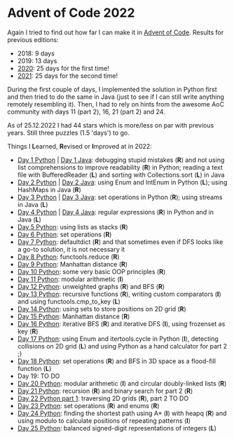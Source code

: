 # Advent of Code 2022

Again I tried to find out how far I can make it in [Advent of Code](https://adventofcode.com/2022/). Results for previous editions:
* 2018: 9 days
* 2019: 13 days
* [2020](https://github.com/Leftfish/Advent-of-Code-2020): 25 days for the first time!
* [2021](https://github.com/Leftfish/Advent-of-Code-2021): 25 days for the second time!

During the first couple of days, I implemented the solution in Python first and then tried to do the same in Java (just to see if I can still write anything remotely resembling it). Then, I had to rely on hints from the awesome AoC community with days 11 (part 2), 16, 21 (part 2) and 24.

As of 25.12.2022 I had 44 stars which is more/less on par with previous years. Still three puzzles (1.5 'days') to go.

Things I **L**earned, **R**evised or **I**mproved at in 2022:

* [Day 1 Python](01/d01.py) | [Day 1 Java](01/Day01.java): debugging stupid mistakes (**R**) and not using list comprehensions to improve readability (**R**) in Python; reading a text file with BufferedReader (**L**) and sorting with Collections.sort (**L**) in Java
* [Day 2 Python](02/d02.py) | [Day 2 Java](02/Day02.java): using Enum and IntEnum in Python (**L**); using HashMaps in Java (**R**)
* [Day 3 Python](03/d03.py) | [Day 3 Java](03/Day03.java): set operations in Python (**R**); using streams in Java (**L**)
* [Day 4 Python](04/d04.py) | [Day 4 Java](04/Day04.java): regular expressions (**R**) in Python and in Java (**L**)
* [Day 5 Python](05/d05.py): using lists as stacks (**R**)
* [Day 6 Python](06/d06.py): set operations (**R**)
* [Day 7 Python](07/d07.py): defaultdict (**R**) and that sometimes even if DFS looks like a go-to solution, it is not necessary it
* [Day 8 Python](08/d08.py): functools.reduce (**R**)
* [Day 9 Python](09/d09.py): Manhattan distance (**R**)
* [Day 10 Python](10/d10.py): some very basic OOP principles (**R**)
* [Day 11 Python](11/d11.py): modular arithmetic (**I**)
* [Day 12 Python](12/d12.py): unweighted graphs (**R**) and BFS (**R**)
* [Day 13 Python](13/d13.py): recursive functions (**R**), writing custom comparators (**I**) and using functools.cmp_to_key (**L**)
* [Day 14 Python](14/d14.py): using sets to store positions on 2D grid (**R**)
* [Day 15 Python](15/d15.py): Manhattan distance (**R**)
* [Day 16 Python](16/d16.py): iterative BFS (**R**) and iterative DFS (**I**), using frozenset as key (**R**)
* [Day 17 Python](17/d17.py): using Enum and itertools.cycle in Python (**I**), detecting collisions on 2D grid (**L**) and using Python as a hand calculator for part 2 ;)
* [Day 18 Python](18/d18.py): set operations (**R**) and BFS in 3D space as a flood-fill function (**L**)
* Day 19: TO DO
* [Day 20 Python](20/d20.py): modular arithmetic (**I**) and circular doubly-linked lists (**R**)
* [Day 21 Python](21/d21.py): recursion (**R**) and binary search for part 2 (**R**)
* [Day 22 Python part 1](22/d22.py): traversing 2D grids (**R**), part 2 TO DO
* [Day 23 Python](23/d23.py): set operations (**R**) and enums (**R**)
* [Day 24 Python](24/d24.py): finding the shortest path using A* (**I**) with heapq (**R**) and using modulo to calculate positions of repeating patterns (**I**)
* [Day 25 Python](25/d25.py): balanced signed-digit representations of integers (**L**)
